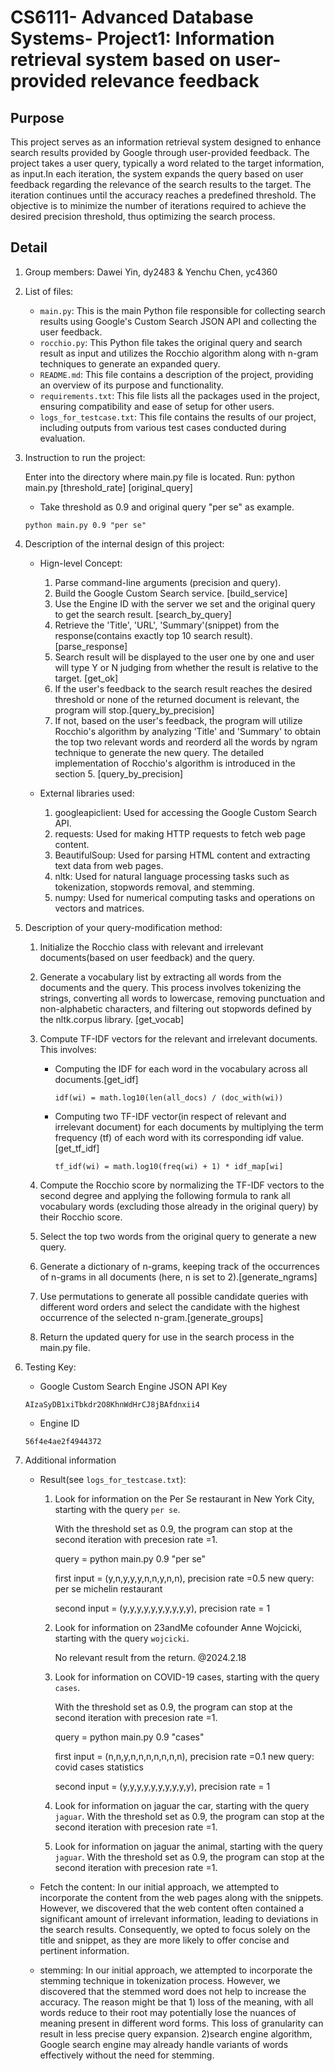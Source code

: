 # CS6111- Advanced Database Systems- Project1: Information retrieval system based on user-provided relevance feedback
## Purpose
   
   This project serves as an information retrieval system designed to enhance search results provided by Google through user-provided feedback.
   The project takes a user query, typically a word related to the target information, as input.In each iteration, the system expands the query based on user feedback regarding the relevance of the search results to the target. The iteration continues until the accuracy reaches a predefined threshold. 
   The objective is to minimize the number of iterations required to achieve the desired precision threshold, thus optimizing the search process.
   
## Detail
1. Group members: Dawei Yin, dy2483 & Yenchu Chen, yc4360
2. List of files:
    * `main.py`: This is the main Python file responsible for collecting search results using Google's Custom Search JSON API and collecting the user feedback.
    * `rocchio.py`: This Python file takes the original query and search result as input and utilizes the Rocchio algorithm along with n-gram techniques to generate an expanded query.
    * `README.md`: This file contains a description of the project, providing an overview of its purpose and functionality.
    * `requirements.txt`: This file lists all the packages used in the project, ensuring compatibility and ease of setup for other users.
    * `logs_for_testcase.txt`: This file contains the results of our project, including outputs from various test cases conducted during evaluation.
3. Instruction to run the project:

    Enter into the directory where main.py file is located. Run: python main.py [threshold_rate] [original_query]
    * Take threshold as 0.9 and original query "per se" as example.
   ```
   python main.py 0.9 "per se"
   ```
4. Description of the internal design of this project:

   * Hign-level Concept:
     1. Parse command-line arguments (precision and query).
     2. Build the Google Custom Search service. [build_service]
     2. Use the Engine ID with the server we set and the original query to get the search result. [search_by_query]
     3. Retrieve the 'Title', 'URL', 'Summary'(snippet) from the response(contains exactly top 10 search result). [parse_response]
     4. Search result will be displayed to the user one by one and user will type Y or N judging from whether the result is relative to the target. [get_ok]
     5. If the user's feedback to the search result reaches the desired threshold or none of the returned document is relevant, the program will stop.[query_by_precision]
     6. If not, based on the user's feedback, the program will utilize Rocchio's algorithm by analyzing 'Title' and 'Summary' to obtain the top two relevant words and reorderd all the words by ngram technique to generate the new query. The detailed implementation of Rocchio's algorithm is introduced in the section 5. [query_by_precision]

   * External libraries used:
     1. googleapiclient: Used for accessing the Google Custom Search API. 
     2. requests: Used for making HTTP requests to fetch web page content. 
     3. BeautifulSoup: Used for parsing HTML content and extracting text data from web pages. 
     4. nltk: Used for natural language processing tasks such as tokenization, stopwords removal, and stemming. 
     5. numpy: Used for numerical computing tasks and operations on vectors and matrices.

5. Description of your query-modification method:

   1. Initialize the Rocchio class with relevant and irrelevant documents(based on user feedback) and the query.
   2. Generate a vocabulary list by extracting all words from the documents and the query. This process involves tokenizing the strings, converting all words to lowercase, removing punctuation and non-alphabetic characters, and filtering out stopwords defined by the nltk.corpus library. [get_vocab]
   3. Compute TF-IDF vectors for the relevant and irrelevant documents. This involves:
      * Computing the IDF for each word in the vocabulary across all documents.[get_idf]
        
        `idf(wi) = math.log10(len(all_docs) / (doc_with(wi))`
      * Computing two TF-IDF vector(in respect of relevant and irrelevant document) for each documents by multiplying the term frequency (tf) of each word with its corresponding idf value. [get_tf_idf]
        
        `tf_idf(wi) = math.log10(freq(wi) + 1) * idf_map[wi]`
      
   4. Compute the Rocchio score by normalizing the TF-IDF vectors to the second degree and applying the following formula to rank all vocabulary words (excluding those already in the original query) by their Rocchio score.
   5. Select the top two words from the original query to generate a new query.
   6. Generate a dictionary of n-grams, keeping track of the occurrences of n-grams in all documents (here, n is set to 2).[generate_ngrams]
   7. Use permutations to generate all possible candidate queries with different word orders and select the candidate with the highest occurrence of the selected n-gram.[generate_groups]
   8. Return the updated query for use in the search process in the main.py file.

6. Testing Key:
   * Google Custom Search Engine JSON API Key
   ```
   AIzaSyDB1xiTbkdr2O8KhnWdHrCJ8jBAfdnxii4
   ```
   * Engine ID
   ```
   56f4e4ae2f4944372
   ```
7. Additional information
   * Result(see `logs_for_testcase.txt`):
     1. Look for information on the Per Se restaurant in New York City, starting with the query `per se`.
        
        With the threshold set as 0.9, the program can stop at the second iteration with precesion rate =1.
     
        query = python main.py 0.9 "per se"
     
        first input = (y,n,y,y,y,n,n,y,n,n), precision rate =0.5   new query: per se michelin restaurant
     
        second input = (y,y,y,y,y,y,y,y,y,y), precision rate = 1

     2. Look for information on 23andMe cofounder Anne Wojcicki, starting with the query `wojcicki`.
        
        No relevant result from the return. @2024.2.18
     
     3. Look for information on COVID-19 cases, starting with the query `cases`.
        
        With the threshold set as 0.9, the program can stop at the second iteration with precesion rate =1.
     
        query = python main.py 0.9 "cases"
     
        first input = (n,n,y,n,n,n,n,n,n,n), precision rate =0.1   new query:  covid cases statistics
     
        second input = (y,y,y,y,y,y,y,y,y,y), precision rate = 1
     3. Look for information on jaguar the car, starting with the query `jaguar`.
        With the threshold set as 0.9, the program can stop at the second iteration with precesion rate =1.
     4. Look for information on jaguar the animal, starting with the query `jaguar`.
        With the threshold set as 0.9, the program can stop at the second iteration with precesion rate =1.
     
   * Fetch the content: In our initial approach, we attempted to incorporate the content from the web pages along with the snippets. However, we discovered that the web content often contained a significant amount of irrelevant information, leading to deviations in the search results. Consequently, we opted to focus solely on the title and snippet, as they are more likely to offer concise and pertinent information.
   * stemming: In our initial approach, we attempted to incorporate the stemming technique in tokenization process. However, we discovered that the stemmed word does not help to increase the accuracy. The reason might be that 1) loss of the meaning, with all words reduce to their root may potentially lose the nuances of meaning present in different word forms. This loss of granularity can result in less precise query expansion. 2)search engine algorithm, Google search engine may already handle variants of words effectively without the need for stemming.
   
